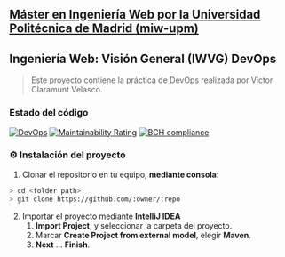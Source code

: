 ## [Máster en Ingeniería Web por la Universidad Politécnica de Madrid (miw-upm)](http://miw.etsisi.upm.es)
## Ingeniería Web: Visión General (IWVG) DevOps
> Este proyecto contiene la práctica de DevOps realizada por Víctor Claramunt Velasco.

### Estado del código
[![DevOps](https://github.com/VictrCV/iwvg-devops-Claramunt-Victor/actions/workflows/test-sonar.yml/badge.svg)](https://github.com/VictrCV/iwvg-devops-Claramunt-Victor/actions/workflows/test-sonar.yml)
[![Maintainability Rating](https://sonarcloud.io/api/project_badges/measure?project=VictrCV_iwvg-devops-Claramunt-Victor&metric=sqale_rating)](https://sonarcloud.io/dashboard?id=VictrCV_iwvg-devops-Claramunt-Victor)
[![BCH compliance](https://bettercodehub.com/edge/badge/VictrCV/iwvg-devops-Claramunt-Victor?branch=develop)](https://bettercodehub.com/results/VictrCV/iwvg-devops-Claramunt-Victor)

### :gear: Instalación del proyecto
1. Clonar el repositorio en tu equipo, **mediante consola**:
```sh
> cd <folder path>
> git clone https://github.com/:owner/:repo
```
2. Importar el proyecto mediante **IntelliJ IDEA**
   1. **Import Project**, y seleccionar la carpeta del proyecto.
   1. Marcar **Create Project from external model**, elegir **Maven**.
   1. **Next** … **Finish**.
